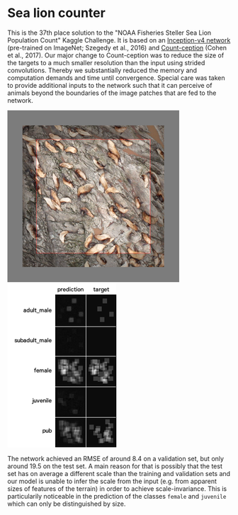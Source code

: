 # Sea lion counter

This is the 37th place solution to the "NOAA Fisheries Steller Sea Lion Population Count" Kaggle Challenge. It is based on an [Inception-v4 network](https://arxiv.org/abs/1602.07261) (pre-trained on ImageNet; Szegedy et al., 2016) and [Count-ception](https://arxiv.org/abs/1703.08710) (Cohen et al., 2017). Our major change to Count-ception was to reduce the size of the targets to a much smaller resolution than the input using strided convolutions. Thereby we substantially reduced the memory and computation demands and time until convergence. Special care was taken to provide additional inputs to the network such that it can perceive of animals beyond the boundaries of the image patches that are fed to the network.

![Example input](example_input.png) ![Example output](example_output.png)

The network achieved an RMSE of around 8.4 on a validation set, but only around 19.5 on the test set. A main reason for that is possibly that the test set has on average a different scale than the training and validation sets and our model is unable to infer the scale from the input (e.g. from apparent sizes of features of the terrain) in order to achieve scale-invariance. This is particularily noticeable in the prediction of the classes `female` and `juvenile` which can only be distinguished by size.
